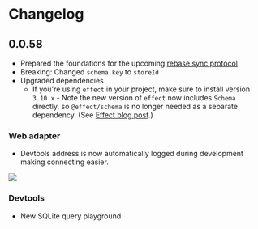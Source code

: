 # Changelog

## 0.0.58

- Prepared the foundations for the upcoming [rebase sync protocol](https://github.com/livestorejs/livestore/issues/195)
- Breaking: Changed `schema.key` to `storeId`
- Upgraded dependencies
  - If you're using `effect` in your project, make sure to install version `3.10.x`
		- Note the new version of `effect` now includes `Schema` directly, so `@effect/schema` is no longer needed as a separate dependency. (See [Effect blog post](https://effect.website/blog/releases/effect/310/#effectschema-moved-to-effectschema).)

### Web adapter

- Devtools address is now automatically logged during development making connecting easier.

![](https://i.imgur.com/nmkS9yR.png)

### Devtools

- New SQLite query playground